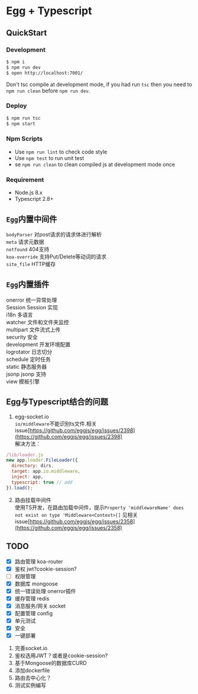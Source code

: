 # Egg + Typescript

## QuickStart

### Development

```bash
$ npm i
$ npm run dev
$ open http://localhost:7001/
```

Don't tsc compile at development mode, if you had run `tsc` then you need to `npm run clean` before `npm run dev`.

### Deploy

```bash
$ npm run tsc
$ npm start
```

### Npm Scripts

- Use `npm run lint` to check code style
- Use `npm test` to run unit test
- se `npm run clean` to clean compiled js at development mode once

### Requirement

- Node.js 8.x
- Typescript 2.8+

## `Egg`内置中间件
`bodyParser` 对post请求的请求体进行解析  
`meta` 请求元数据  
`notfound` 404支持  
`koa-override` 支持Put/Delete等动词的请求  
`site_file` HTTP缓存  

## `Egg`内置插件
onerror 统一异常处理  
Session Session 实现  
i18n 多语言  
watcher 文件和文件夹监控  
multipart 文件流式上传  
security 安全  
development 开发环境配置  
logrotator 日志切分  
schedule 定时任务  
static 静态服务器  
jsonp jsonp 支持  
view 模板引擎  

## Egg与Typescript结合的问题
1. egg-socket.io  
  `io/middleware`不能识别ts文件.相关issue[https://github.com/eggjs/egg/issues/2398](https://github.com/eggjs/egg/issues/2398)  
  解决方法：  
  ```js
  /lib/loader.js
  new app.loader.FileLoader({
    directory: dirs,
    target: app.io.middleware,
    inject: app,
    typescript: true // add
  }).load();
  ```

2. 路由挂载中间件  
  使用TS开发，在路由加载中间件，提示`Property 'middlewareName' does not exist on type 'Middleware<Context>[]`
  见相关issue[https://github.com/eggjs/egg/issues/2358](https://github.com/eggjs/egg/issues/2358)


## TODO

- [x] 路由管理  koa-router
- [x] 鉴权 jwt?cookie-session?
- [ ] 权限管理  
- [x] 数据库  mongoose
- [x] 统一错误处理  onerror插件
- [x] 缓存管理  redis
- [x] 消息服务/网关  socket
- [x] 配置管理  config
- [x] 单元测试  
- [x] 安全  
- [x] 一键部署  

1. 完善socket.io
2. 鉴权选用JWT？或者是cookie-session?
3. 基于Mongoose的数据库CURD
4. 添加dockerfile
5. 路由去中心化？
6. 测试实例编写